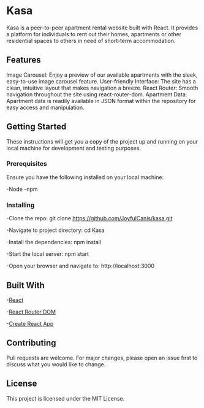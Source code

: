 # Kasa

Kasa is a peer-to-peer apartment rental website built with React. It provides a platform for individuals to rent out their homes, apartments or other residential spaces to others in need of short-term accommodation.

## Features

Image Carousel: Enjoy a preview of our available apartments with the sleek, easy-to-use image carousel feature.
User-friendly Interface: The site has a clean, intuitive layout that makes navigation a breeze.
React Router: Smooth navigation throughout the site using react-router-dom.
Apartment Data: Apartment data is readily available in JSON format within the repository for easy access and manipulation.


## Getting Started

These instructions will get you a copy of the project up and running on your local machine for development and testing purposes.

### Prerequisites

Ensure you have the following installed on your local machine:

-Node
-npm

### Installing

-Clone the repo: git clone https://github.com/JoyfulCanis/kasa.git

-Navigate to project directory: cd Kasa

-Install the dependencies: npm install

-Start the local server: npm start

-Open your browser and navigate to: http://localhost:3000


## Built With

-[React](https://react.dev/)

-[React Router DOM](https://reactrouter.com/en/main)

-[Create React App](https://create-react-app.dev/)

## Contributing
Pull requests are welcome. For major changes, please open an issue first to discuss what you would like to change.

## License
This project is licensed under the MIT License.
